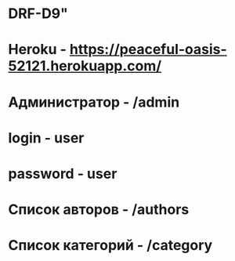 # DRF-D9" 
# Heroku - https://peaceful-oasis-52121.herokuapp.com/
# Администратор - /admin
# login - user
# password - user
# Список авторов -  /authors
# Список категорий - /category
